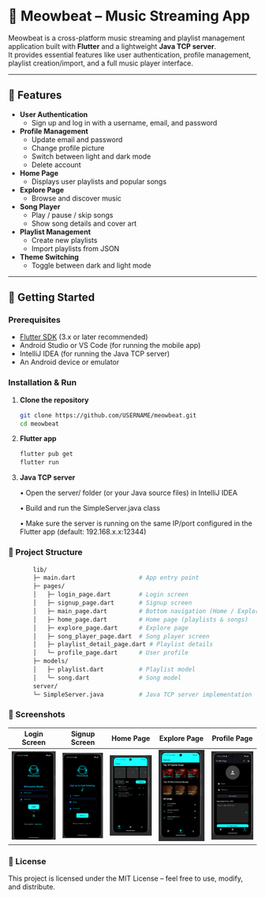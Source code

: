 # 🎵 Meowbeat – Music Streaming App

Meowbeat is a cross-platform music streaming and playlist management application built with **Flutter** and a lightweight **Java TCP server**.  
It provides essential features like user authentication, profile management, playlist creation/import, and a full music player interface.

---

## 📱 Features

- **User Authentication**
    - Sign up and log in with a username, email, and password
- **Profile Management**
    - Update email and password
    - Change profile picture
    - Switch between light and dark mode
    - Delete account
- **Home Page**
    - Displays user playlists and popular songs
- **Explore Page**
    - Browse and discover music
- **Song Player**
    - Play / pause / skip songs
    - Show song details and cover art
- **Playlist Management**
    - Create new playlists
    - Import playlists from JSON
- **Theme Switching**
    - Toggle between dark and light mode

---

## 🚀 Getting Started

### Prerequisites
- [Flutter SDK](https://flutter.dev/docs/get-started/install) (3.x or later recommended)
- Android Studio or VS Code (for running the mobile app)
- IntelliJ IDEA (for running the Java TCP server)
- An Android device or emulator

### Installation & Run

1. **Clone the repository**
   ```bash
   git clone https://github.com/USERNAME/meowbeat.git
   cd meowbeat
 2. **Flutter app**
       ```bash
      flutter pub get
      flutter run
 3. **Java TCP server**

    • Open the server/ folder (or your Java source files) in IntelliJ IDEA

    • Build and run the SimpleServer.java class
   
    • Make sure the server is running on the same IP/port configured in the Flutter app (default: 192.168.x.x:12344)
### 📂 Project Structure
 ```bash
        lib/
        ├─ main.dart                  # App entry point
        ├─ pages/
        │   ├─ login_page.dart        # Login screen
        │   ├─ signup_page.dart       # Signup screen
        │   ├─ main_page.dart         # Bottom navigation (Home / Explore / Profile)
        │   ├─ home_page.dart         # Home page (playlists & songs)
        │   ├─ explore_page.dart      # Explore page
        │   ├─ song_player_page.dart  # Song player screen
        │   ├─ playlist_detail_page.dart # Playlist details
        │   └─ profile_page.dart      # User profile
        ├─ models/
        │   ├─ playlist.dart          # Playlist model
        │   └─ song.dart              # Song model
        server/
        └─ SimpleServer.java          # Java TCP server implementation
```
### 📸 Screenshots
| Login Screen                           | Signup Screen                            | Home Page                                | Explore Page                               | Profile Page                               |
|----------------------------------------|------------------------------------------|------------------------------------------|--------------------------------------------|--------------------------------------------|
| ![Login](assets/screenshots/login.png) | ![Signup](assets/screenshots/signup.png) |  ![Home](assets/screenshots/home.png) | ![Explore](assets/screenshots/explore.png) | ![Profile](assets/screenshots/profile.png) | 
### 📜 License
This project is licensed under the MIT License
– feel free to use, modify, and distribute.